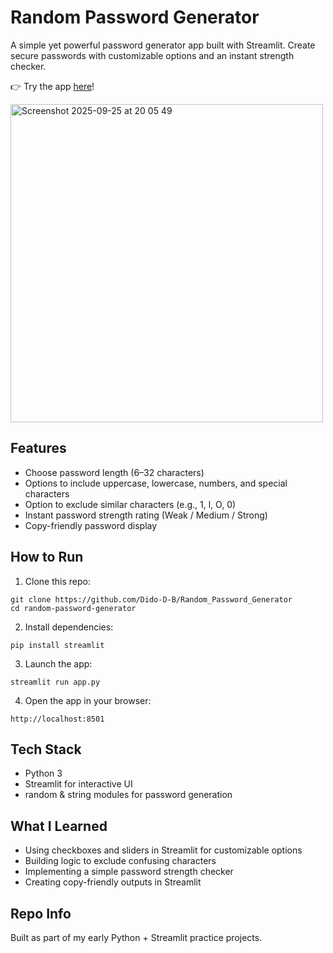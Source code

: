 # Random Password Generator

A simple yet powerful password generator app built with Streamlit.
Create secure passwords with customizable options and an instant strength checker.

👉 Try the app [here](https://random-password-generator-adjustable.streamlit.app/)!

<img width="500" height="509" alt="Screenshot 2025-09-25 at 20 05 49" src="https://github.com/user-attachments/assets/94073e1f-a6ff-4a69-b973-5a1bbc9a7415" />

## Features

* Choose password length (6–32 characters)
* Options to include uppercase, lowercase, numbers, and special characters
* Option to exclude similar characters (e.g., 1, l, O, 0)
* Instant password strength rating (Weak / Medium / Strong)
* Copy-friendly password display

## How to Run

1.	Clone this repo:

```
git clone https://github.com/Dido-D-B/Random_Password_Generator
cd random-password-generator
```

2.	Install dependencies:

```
pip install streamlit
```

3.	Launch the app:

```
streamlit run app.py
```

4.	Open the app in your browser:

```
http://localhost:8501
```

## Tech Stack

* Python 3
* Streamlit for interactive UI
* random & string modules for password generation

## What I Learned

* Using checkboxes and sliders in Streamlit for customizable options
* Building logic to exclude confusing characters
* Implementing a simple password strength checker
* Creating copy-friendly outputs in Streamlit

## Repo Info

Built as part of my early Python + Streamlit practice projects.
